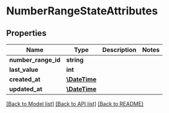# NumberRangeStateAttributes

## Properties
Name | Type | Description | Notes
------------ | ------------- | ------------- | -------------
**number_range_id** | **string** |  | 
**last_value** | **int** |  | 
**created_at** | [**\DateTime**](\DateTime.md) |  | 
**updated_at** | [**\DateTime**](\DateTime.md) |  | 

[[Back to Model list]](../../README.md#documentation-for-models) [[Back to API list]](../../README.md#documentation-for-api-endpoints) [[Back to README]](../../README.md)

